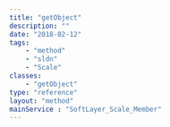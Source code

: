 ```yaml
---
title: "getObject"
description: ""
date: "2018-02-12"
tags:
    - "method"
    - "sldn"
    - "Scale"
classes:
    - "getObject"
type: "reference"
layout: "method"
mainService : "SoftLayer_Scale_Member"
---
```


